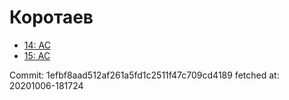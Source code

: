 # Коротаев
- [14: AC](14.md)
- [15: AC](15.md)

Commit: 1efbf8aad512af261a5fd1c2511f47c709cd4189
 fetched at: 20201006-181724
